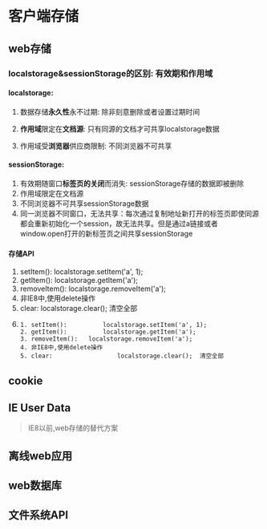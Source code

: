 # 客户端存储

## web存储

### localstorage&sessionStorage的区别: 有效期和作用域

#### localstorage: 

1. 数据存储**永久性**永不过期: 除非刻意删除或者设置过期时间

2. **作用域**限定在**文档源**: 只有同源的文档才可共享localstorage数据

3. 作用域受**浏览器**供应商限制: 不同浏览器不可共享

#### sessionStorage: 

1. 有效期随窗口**标签页的关闭**而消失: sessionStorage存储的数据即被删除
2. 作用域限定在文档源
3. 不同浏览器不可共享sessionStorage数据
4. 同一浏览器不同窗口，无法共享：每次通过复制地址新打开的标签页即使同源都会重新初始化一个session，故无法共享。但是通过a链接或者window.open打开的新标签页之间共享sessionStorage

#### 存储API

1. setItem\(\):          localstorage.setItem\('a', 1\);
2. getItem\(\):          localstorage.getItem\('a'\);
3. removeItem\(\):   localstorage.removeItem\('a'\);
4. 非IE8中,使用delete操作
5. clear:                  localstorage.clear\(\);  清空全部
6. ```
   1. setItem():          localstorage.setItem('a', 1);
   2. getItem():          localstorage.getItem('a');
   3. removeItem():   localstorage.removeItem('a');
   4. 非IE8中,使用delete操作
   5. clear:                  localstorage.clear();  清空全部

   ```

## cookie

## IE User Data

> IE8以前,web存储的替代方案

## 离线web应用

## web数据库

## 文件系统API



